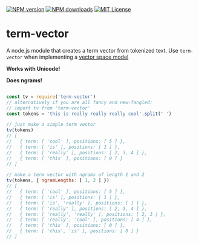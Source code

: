 [![NPM version][npm-version-image]][npm-url] [![NPM downloads][npm-downloads-image]][npm-url] [![MIT License][license-image]][license-url]

# term-vector
A node.js module that creates a term vector from tokenized text. Use `term-vector` when implementing a [vector space model](http://en.wikipedia.org/wiki/Vector_space_model)

**Works with Unicode!**

**Does ngrams!**


```javascript

const tv = require('term-vector') 
// alternatively if you are all fancy and new-fangled:
// import tv from 'term-vector'
const tokens = 'this is really really really cool'.split(' ')

// just make a simple term vector
tv(tokens)
// [
//   { term: [ 'cool' ], positions: [ 5 ] },
//   { term: [ 'is' ], positions: [ 1 ] },
//   { term: [ 'really' ], positions: [ 2, 3, 4 ] },
//   { term: [ 'this' ], positions: [ 0 ] }
// ]

// make a term vector with ngrams of length 1 and 2
tv(tokens, { ngramLengths: [ 1, 2 ] })
// [
//   { term: [ 'cool' ], positions: [ 5 ] },
//   { term: [ 'is' ], positions: [ 1 ] },
//   { term: [ 'is', 'really' ], positions: [ 1 ] },
//   { term: [ 'really' ], positions: [ 2, 3, 4 ] },
//   { term: [ 'really', 'really' ], positions: [ 2, 3 ] },
//   { term: [ 'really', 'cool' ], positions: [ 4 ] },
//   { term: [ 'this' ], positions: [ 0 ] },
//   { term: [ 'this', 'is' ], positions: [ 0 ] }
// ]

```

[license-image]: http://img.shields.io/badge/license-MIT-blue.svg?style=flat
[license-url]: LICENSE

[npm-url]: https://npmjs.org/package/term-vector
[npm-version-image]: http://img.shields.io/npm/v/term-vector.svg?style=flat
[npm-downloads-image]: http://img.shields.io/npm/dm/term-vector.svg?style=flat
